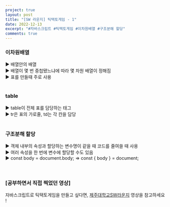 ```yaml
---
project: true
layout: post
title: "[SW 라운지] 틱택토게임 - 1"
date: 2022-12-13
excerpt: "#자바스크립트 #틱택토게임 #이차원배열 #구조분해 할당"
comments: true
---
```


### 이차원배열 <br>
▶️ 배열안의 배열 <br> 
▶️ 배열이 몇 번 중첩됐느냐에 따라 몇 차원 배열이 정해짐 <br> 
▶️ 표를 만들때 주로 사용 <br> 
<br>
### table <br>
▶️ table이 전체 표를 담당하는 태그 <br>
▶️ tr은 표의 가로줄, td는 각 칸을 담당 <br>
<br>
### 구조분해 할당 <br>
▶️ 객체 내부의 속성과 할당하는 변수명이 같을 때 코드를 줄여쓸 때 사용 <br>
▶️ 여러 속성을 한 번에 변수에 할당할 수도 있음 <br>
▶️ const body = document.body; => const { body } = document; <br>
<br>
<br>

### [공부하면서 직접 찍었던 영상]

자바스크립트로 틱택토게임을 만들고 싶다면, [제주대학교SW라운지](https://www.youtube.com/watch?v=5EyTcmo6c3I&list=UULFSj9GQnUDCRbIXh8_IngSuQ&index=11) 영상을 참고하세요 !

